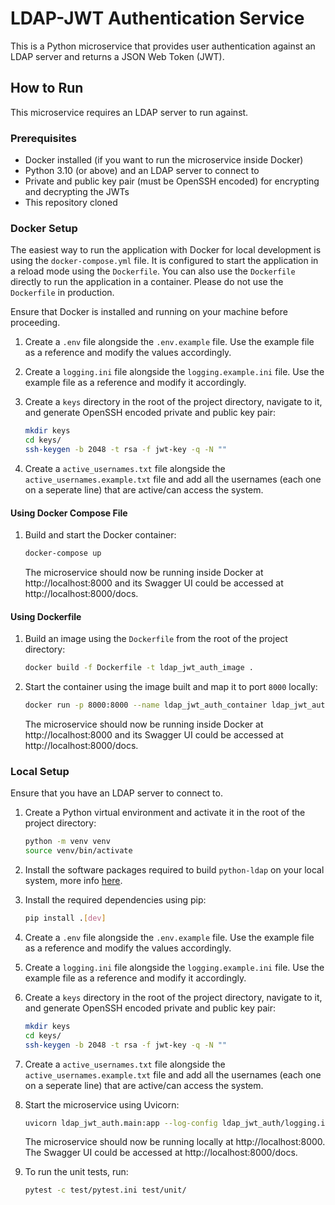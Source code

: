 # LDAP-JWT Authentication Service
This is a Python microservice that provides user authentication against an LDAP server and returns a JSON Web Token
(JWT).

## How to Run
This microservice requires an LDAP server to run against.

### Prerequisites
- Docker installed (if you want to run the microservice inside Docker)
- Python 3.10 (or above) and an LDAP server to connect to
- Private and public key pair (must be OpenSSH encoded) for encrypting and decrypting the JWTs
- This repository cloned

### Docker Setup
The easiest way to run the application with Docker for local development is using the `docker-compose.yml` file. It is
configured to start the application in a reload mode using the `Dockerfile`. You can also use the `Dockerfile` directly
to run the application in a container. Please do not use the `Dockerfile` in production.

Ensure that Docker is installed and running on your machine before proceeding.

1. Create a `.env` file alongside the `.env.example` file. Use the example file as a reference and modify the values accordingly.

2. Create a `logging.ini` file alongside the `logging.example.ini` file. Use the example file as a reference and modify it accordingly.

3. Create a `keys` directory in the root of the project directory, navigate to it, and generate OpenSSH encoded private and public key pair:
   ```bash
   mkdir keys
   cd keys/
   ssh-keygen -b 2048 -t rsa -f jwt-key -q -N ""
   ```

4. Create a `active_usernames.txt` file alongside the `active_usernames.example.txt` file and add all the usernames (each one on a seperate line) that are active/can access the system.

#### Using Docker Compose File
1. Build and start the Docker container:
   ```bash
   docker-compose up
   ```
   The microservice should now be running inside Docker at http://localhost:8000 and its Swagger UI could be accessed
   at http://localhost:8000/docs.

#### Using Dockerfile
1. Build an image using the `Dockerfile` from the root of the project directory:
   ```bash
   docker build -f Dockerfile -t ldap_jwt_auth_image .
   ```

2. Start the container using the image built and map it to port `8000` locally:
   ```bash
   docker run -p 8000:8000 --name ldap_jwt_auth_container ldap_jwt_auth_image
   ```
   The microservice should now be running inside Docker at http://localhost:8000 and its Swagger UI could be accessed
   at http://localhost:8000/docs.

### Local Setup
Ensure that you have an LDAP server to connect to.

1. Create a Python virtual environment and activate it in the root of the project directory:
   ```bash
   python -m venv venv
   source venv/bin/activate
   ```

2. Install the software packages required to build `python-ldap` on your local system, more
   info [here](https://www.python-ldap.org/en/python-ldap-3.3.0/installing.html).

3. Install the required dependencies using pip:
   ```bash
   pip install .[dev]
   ```

4. Create a `.env` file alongside the `.env.example` file. Use the example file as a reference and modify the values
   accordingly.

5. Create a `logging.ini` file alongside the `logging.example.ini` file. Use the example file as a reference and modify
   it accordingly.

6. Create a `keys` directory in the root of the project directory, navigate to it, and generate OpenSSH encoded private and public key pair:
   ```bash
   mkdir keys
   cd keys/
   ssh-keygen -b 2048 -t rsa -f jwt-key -q -N ""
   ```

7. Create a `active_usernames.txt` file alongside the `active_usernames.example.txt` file and add all the usernames (each one on a seperate line) that are active/can access the system.

8. Start the microservice using Uvicorn:
   ```bash
   uvicorn ldap_jwt_auth.main:app --log-config ldap_jwt_auth/logging.ini --reload
   ```
   The microservice should now be running locally at http://localhost:8000. The Swagger UI could be accessed
   at http://localhost:8000/docs.

9. To run the unit tests, run:
   ```bash
   pytest -c test/pytest.ini test/unit/
   ```
